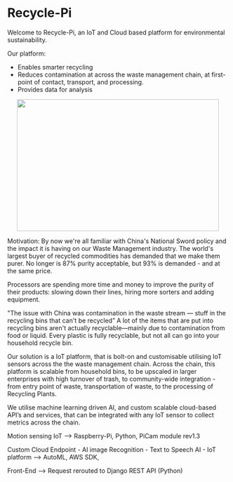 # Recycle-Pi

Welcome to Recycle-Pi, an IoT and Cloud based platform for environmental sustainability.

Our platform:

- Enables smarter recycling
- Reduces contamination at across the waste management chain, at first-point of contact, transport, and processing.
- Provides data for analysis
<p align="center">
<img width="460" height="300"  src="https://challengepost-s3-challengepost.netdna-ssl.com/photos/production/software_photos/000/781/284/datas/gallery.jpg" />
  </p>

Motivation: By now we're all familiar with China's National Sword policy and the impact it is having on our Waste Management industry. The world's largest buyer of recycled commodities has demanded that we make them purer. No longer is 87% purity acceptable, but 93% is demanded - and at the same price.

Processors are spending more time and money to improve the purity of their products: slowing down their lines, hiring more sorters and adding equipment.

"The issue with China was contamination in the waste stream — stuff in the recycling bins that can't be recycled” A lot of the items that are put into recycling bins aren't actually recyclable—mainly due to contamination from food or liquid. Every plastic is fully recyclable, but not all can go into your household recycle bin.

Our solution is a IoT platform, that is bolt-on and customisable utilising IoT sensors across the the waste management chain. Across the chain, this platform is scalable from household bins, to be upscaled in larger enterprises with high turnover of trash, to community-wide integration - from entry point of waste, transportation of waste, to the processing of Recycling Plants.

We utilise machine learning driven AI, and custom scalable cloud-based API’s and services, that can be integrated with any IoT sensor to collect metrics across the chain.

Motion sensing IoT --> Raspberry-Pi, Python, PiCam module rev1.3

Custom Cloud Endpoint - AI image Recognition - Text to Speech AI - IoT platform --> AutoML, AWS SDK,

Front-End --> Request rerouted to Django REST API (Python)
